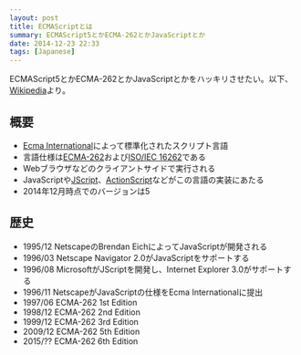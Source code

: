 ```yaml
---
layout: post
title: ECMAScriptとは
summary: ECMAScript5とかECMA-262とかJavaScriptとか
date: 2014-12-23 22:33
tags: [Japanese]
---
```


ECMAScript5とかECMA-262とかJavaScriptとかをハッキリさせたい。以下、[Wikipedia][ECMAScript]より。

## 概要

- [Ecma International][Ecma International]によって標準化されたスクリプト言語
- 言語仕様は[ECMA-262][ECMA-262]および[ISO/IEC 16262][ISO/IEC 16262]である
- Webブラウザなどのクライアントサイドで実行される
- JavaScriptや[JScript][JScript]、[ActionScript][ActionScript]などがこの言語の実装にあたる
- 2014年12月時点でのバージョンは5

## 歴史

- 1995/12 NetscapeのBrendan EichによってJavaScriptが開発される
- 1996/03 Netscape Navigator 2.0がJavaScriptをサポートする
- 1996/08 MicrosoftがJScriptを開発し、Internet Explorer 3.0がサポートする
- 1996/11 NetscapeがJavaScriptの仕様をEcma Internationalに提出
- 1997/06 ECMA-262 1st Edition
- 1998/12 ECMA-262 2nd Edition
- 1999/12 ECMA-262 3rd Edition
- 2009/12 ECMA-262 5th Edition
- 2015/?? ECMA-262 6th Edition

[ECMAScript]: https://en.wikipedia.org/wiki/ECMAScript
[Ecma International]: https://en.wikipedia.org/wiki/Ecma_International
[ECMA-262]: http://www.ecma-international.org/publications/standards/Ecma-262.htm
[ISO/IEC 16262]: http://www.iso.org/iso/iso_catalogue/catalogue_tc/catalogue_detail.htm?csnumber=55755
[JScript]: https://en.wikipedia.org/wiki/JScript
[ActionScript]: https://en.wikipedia.org/wiki/ActionScript